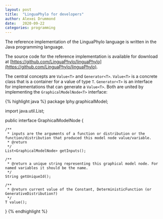 ```yaml
---
layout: post
title:  "LinguaPhylo for developers"
author: Alexei Drummond
date:   2020-09-22
categories: programming
---
```


The reference implementation of the LinguaPhylo language is written in the Java programming language.

The source code for the reference implementation is available for download at [https://github.com/LinguaPhylo/linguaPhylo](https://github.com/LinguaPhylo/linguaPhylo).

The central concepts are `Value<T>` and `Generator<T>`. 
`Value<T>` is a concrete class that is a container for a value of type `T`. `Generator<T>` is an interface
for implementations that can generate a `Value<T>`. Both are united by implementing the `GraphicalModelNode<T>` interface:

{% highlight java %}
package lphy.graphicalModel;

import java.util.List;

public interface GraphicalModelNode<T> {

    /**
     * inputs are the arguments of a function or distribution or the function/distribution that produced this model node value/variable.
     * @return
     */
    List<GraphicalModelNode> getInputs();

    /**
     * @return a unique string representing this graphical model node. For named variables it should be the name. 
     */
    String getUniqueId();

    /**
     * @return current value of the Constant, DeterministicFunction (or GenerativeDistribution?)
     */
    T value();
}
{% endhighlight %}
